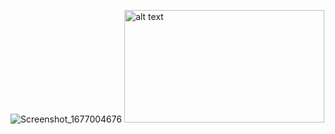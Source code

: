 ![Screenshot_1677004676](https://user-images.githubusercontent.com/114666552/220433454-c5fd21db-c99e-4e74-95e0-f40039c76268.png)
<img src="https://user-images.githubusercontent.com/114666552/220433454-c5fd21db-c99e-4e74-95e0-f40039c76268.png" alt="alt text" width="320" height="180">
